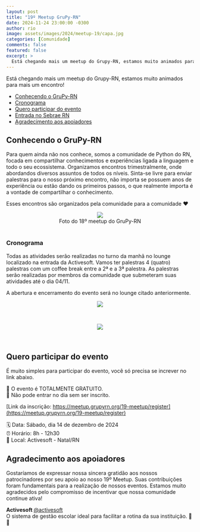 ```yaml
---
layout: post
title: "19º Meetup GruPy-RN"
date: 2024-11-24 23:00:00 -0300
author: rio
image: assets/images/2024/meetup-19/capa.jpg
categories: [Comunidade]
comments: false
featured: false
excerpt: >
  Está chegando mais um meetup do Grupy-RN, estamos muito animados para mais um encontro. Vamos ter muitas novidades.
---
```


Está chegando mais um meetup do Grupy-RN, estamos muito animados para mais um
encontro!

- [Conhecendo o GruPy-RN](#conhecendo-o-grupy-rn)
- [Cronograma](#cronograma)
- [Quero participar do evento](#quero-participar-do-evento)
- [Entrada no Sebrae RN](#entrada-no-sebrae-rn)
- [Agradecimento aos apoiadores](#agradecimento-aos-apoiadores)

## Conhecendo o GruPy-RN

Para quem ainda não nos conhece, somos a comunidade de Python do RN, focada em
compartilhar conhecimentos e experiências ligada a linguagem e todo o seu
ecossistema. Organizamos encontros trimestralmente, onde abordandos diversos assuntos
de todos os níveis. Sinta-se livre para enviar palestras para o nosso próximo
encontro, não importa se possuem anos de experiência ou estão dando os primeiros
passos, o que realmente importa é a vontade de compartilhar o conhecimento.

Esses encontros são organizados pela comunidade para a comunidade ❤️

<div style="text-align:center">
    <img src="{{ site.baseurl }}/assets/images/2024/meetup-18/capa-evento.jpg"/>
    <figcaption>Foto do 18º meetup do GruPy-RN</figcaption>
</div>
<br>

### Cronograma

Todas as atividades serão realizadas no turno da manhã no lounge localizado na entrada da Activesoft. Vamos ter palestras 4 (quatro) palestras com um coffee break entre a 2ª e a 3ª palestra. As palestras serão realizadas por membros da comunidade que submeteram suas atividades até o dia 04/11.

A abertura e encerramento do evento será no lounge citado anteriormente.


<div style="text-align:center">
    <img src="{{ site.baseurl }}/assets/images/2024/meetup-19/programacao-1.png"/>
    <p>&nbsp;</p>
    <img src="{{ site.baseurl }}/assets/images/2024/meetup-19/programacao-2.png"/>
    <p>&nbsp;</p>
</div>

## Quero participar do evento

É muito simples para participar do evento, você só precisa se increver no link
abaixo.

📢 O evento é TOTALMENTE GRATUITO.
<br>
🚫 Não pode entrar no dia sem ser inscrito.
<br>

[Link da inscrição: https://meetup.grupyrn.org/19-meetup/register](https://meetup.grupyrn.org/19-meetup/register)

🗓️ Data: Sábado, dia 14 de dezembro de 2024
<br>
⏰ Horário: 8h - 12h30
<br>
📍 Local: Activesoft - Natal/RN
<br>

## Agradecimento aos apoiadores

Gostaríamos de expressar nossa sincera gratidão aos nossos patrocinadores por seu apoio ao nosso 19º Meetup. Suas contribuições foram fundamentais para a realização de nossos eventos. Estamos muito agradecidos pelo compromisso de incentivar que nossa comunidade continue ativa!

<b>Activesoft </b>
[@activesoft](https://www.instagram.com/metropoleparque/)
<br>
O sistema de gestão escolar ideal para facilitar a rotina da sua instituição.     💙🧡 <br>